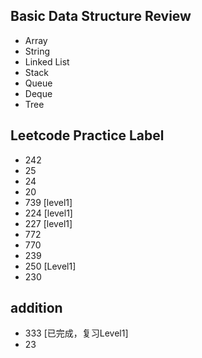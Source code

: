 ## Basic Data Structure Review
- Array
- String
- Linked List
- Stack
- Queue
- Deque
- Tree

## Leetcode Practice Label
- 242
- 25 
- 24 
- 20
- 739 [level1]
- 224 [level1]
- 227 [level1]
- 772 
- 770 
- 239 
- 250 [Level1]
- 230 

## addition
- 333 [已完成，复习Level1]
- 23 